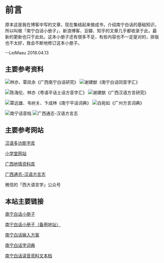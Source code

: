 # 前言

原本这是我在博客中写的文章，现在集结起来做成书，介绍南宁白话的基础知识，所以叫做「南宁白话小册子」，新浪博客、豆瓣、知乎的文章几乎都收录于此，最新的更新也只于此处。这本小册子还有很多不足，有些内容也不一定是对的，排版也不太好，我会不断地修订这本小册子。

--LeiMaau 2018.04.13

## 主要参考资料

![林亦、覃凤余《广西南宁白话研究》](http://wx4.sinaimg.cn/mw690/69144085gy1fxelmxn06zj209t0dw3yz.jpg) ![谢建猷《南宁白话同音字汇》](http://wx4.sinaimg.cn/mw690/69144085gy1fxelmxysbij209z0dcjrn.jpg)

![陈海伦、林亦《粤语平话土话方音字汇》](http://wx2.sinaimg.cn/mw690/69144085gy1fxelmykszpj20a50dwjrw.jpg) ![谢建猷《广西汉语方言研究》](http://wx4.sinaimg.cn/mw690/69144085gy1fxelmy8fqgj20ac0dwjs5.jpg)

![覃远雄、韦树关、卞成林《南宁平话词典》](http://wx4.sinaimg.cn/mw690/69144085gy1fxelmyzmelj20940dcaak.jpg) ![白宛如《广州方言词典》](http://wx1.sinaimg.cn/mw690/69144085gy1fxelmzcb32j20920dc74r.jpg)

![南宁话音档](http://wx3.sinaimg.cn/mw690/69144085gy1fxelvzvf9qj20a90be0sz.jpg) ![广西通志-汉语方言志](http://wx3.sinaimg.cn/mw690/69144085gy1fxelmzqk5qj209k0be74f.jpg)

## 主要参考网站

[汉语多功能字库](http://humanum.arts.cuhk.edu.hk/Lexis/lexi-mf/) 

[小学堂网站](http://xiaoxue.iis.sinica.edu.tw/)

[广西地情资料库](http://www.gxdfz.org.cn/gdtz/#floor_gxtz)

[广西通志-汉语方言志](http://lib.gxdqw.com/file-a88-1.html)

微信的「西大语言学」公众号

## 本站主要链接

[南宁白话小册子](https://leimaau.github.io/book/) 

[南宁白话小册子（备用地址）](https://leimaau.gitbooks.io/nnbh/content/) 

[南宁白话输入方案](https://github.com/leimaau/myself_jyutping) 

[南宁白话字词典](https://github.com/leimaau/NaamBaakDict) 

[南宁白话读音资料文本档](https://github.com/leimaau/bookCollection) 


